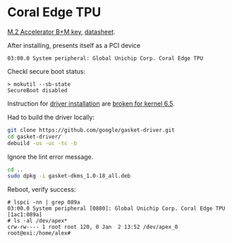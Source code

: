 # Coral Edge TPU

[M.2 Accelerator B+M key](https://coral.ai/products/m2-accelerator-bm),
[datasheet](https://www.mouser.com/datasheet/2/963/Coral_M2_datasheet-3237151.pdf).

After installing, presents itself as a PCI device
```
03:00.0 System peripheral: Global Unichip Corp. Coral Edge TPU
```

Checkl secure boot status:
```
> mokutil --sb-state
SecureBoot disabled
```

Instruction for
[driver installation](https://coral.ai/docs/m2/get-started/#2a-on-linux) are
[broken for kernel 6.5](https://github.com/google-coral/edgetpu/issues/808).

Had to build the driver locally:

```sh
git clone https://github.com/google/gasket-driver.git
cd gasket-driver/
debuild -us -uc -tc -b
```

Ignore the lint error message.

```sh
cd ..
sudo dpkg -i gasket-dkms_1.0-18_all.deb
```

Reboot, verify success:

```
# lspci -nn | grep 089a
03:00.0 System peripheral [0880]: Global Unichip Corp. Coral Edge TPU [1ac1:089a]
# ls -al /dev/apex*
crw-rw---- 1 root root 120, 0 Jan  2 13:52 /dev/apex_0
root@exi:/home/alex#
```
